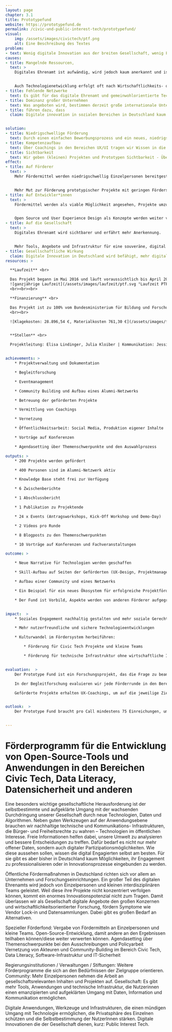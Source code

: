 ```yaml
---
layout: page
chapter: 3.1
title: Prototypefund
website: https://prototypefund.de
permalink: /civic-und-public-interest-tech/prototypefund/
visual:
    img: /assets/images/civictech/ptf.png
    alt: Eine Beschreibung des Textes
problem:
- text: Wenig digitale Innovation aus der breiten Gesellschaft, wenig Funding für Technologien mit Gemeinwohlansatz.
causes:
- title: Mangelnde Ressourcen,
  text: >
    Digitales Ehrenamt ist aufwändig, wird jedoch kaum anerkannt und ist auf gängingem Wege nicht finanzierbar.


    Auch Technologienetwicklung erfolgt oft nach Wirtschaftlichkeits- oder Datenverwerbarkeitsgesichtspunkten.
- title: Fehlende Netzwerke
  text: Es gibt für das digitale Ehrenamt und gemeinwohlorientierte Technologieentwicklung kaum Netzwerke, die sich für eine Verbesserung der Situation einsetzen können.
- title: Dominanz großer Unternehmen
  text: Was angeboten wird, bestimmen derzeit große internationale Unternehmen oder Kapitalgeber. Das Wissen darüber, was benötigt wird und skaliert, liegt bei der Gesellschaft, wird aber nicht abgerufen.
- title: führen dazu, dass
  claim: Digitale innovation in sozialen Bereichen in Deutschland kaum stattfindet und viele Technologien/Werkzeuge in den “Überwachungskapitalismus” eingebunden sind und somit keine nachhaltigen und sicheren alternativen Infrastrukturen bestehen.


solution:
- title: Niedrigschwellige Förderung
  text: Durch einen einfachen Bewerbungsprozess und ein neues, niedrigschwelliges Förderverfahren zeigen wir, dass die Förderung von digitalen Innovationen aus der Gesellschaft möglich ist.
- title: Kompetenzaufbau
  text: Über Coachings in den Bereichen UX/UI tragen wir Wissen in die Open-Source-Community, die auch bei der Umsetzung weiterer Projekte helfen kann.
- title: Sichtbarkeit
  text: Wir geben (kleinen) Projekten und Prototypen Sichtbarkeit - Über unsere Webseite, Medien, Konferenzen und andere Veranstaltungen sowie aktive Vernetzungsarbeit.
effect:
- title: Auf Förderer
  text: >
    Mehr Fördermittel werden niedrigschwellig Einzelpersonen bereitgestellt.


    Mehr Mut zur Förderung prototypischer Projekte mit geringen Fördersummen.
- title: Auf Entwickler*innen
  text: >
    Fördermittel werden als viable Möglichkeit angesehen, Projekte umzusetzen.


    Open Source und User Experience Design als Konzepte werden weiter verbreitet.
- title: Auf die Gesellschaft
  text: >
    Digitales Ehrenamt wird sichtbarer und erfährt mehr Anerkennung.


    Mehr Tools, Angebote und Infrastruktur für eine souveräne, digital handlungsfähige, informierte Gesellschaft
- title: Gesellschaftliche Wirkung
  claim: Digitale Innovation in Deutschland wird befähigt, mehr digitale Tools und sichere Infrastruktur werden für die Gesellschaft geschaffen.
resources: >

  **Laufzeit** <br>

  Das Projekt begann im Mai 2016 ​und läuft voraussichtlich bis ​April 2021. Es handelt sich damit für 2018 um eine ganzjährige Laufzeit.<br><br>
  ![ganzjährige Laufzeit](/assets/images/laufzeit/ptf.svg "Laufzeit PTF")
  <br><br><br>

  **Finanzierung** <br>

  Das Projekt ist zu 100% vom Bundesministerium für Bildung und Forschung finanziert. Das Budget beträgt 2.342.285€.
  <br><br>

  ![Klagekosten: 28.896,54 €, Materialkosten 761,30 €](/assets/images/finanzierung/ptf.svg "Laufzeit FDS")<br><br>


  **Stellen** <br>

  Projektleitung: ​Elisa Lindinger, Julia Kloiber | Kommunikation: Jessica Binsch, Katharina Meyer Projekt-Management: Adriana Groh, Fiona Krakenbürger, Michael Peters | Controlling: Nadine Evers | technische Administration: Gregor Gilka


achievements: >
    * Projektverwaltung und Dokumentation

    * Begleitforschung

    * Eventmanagement

    * Community Building und Aufbau eines Alumni-Netzwerks

    * Betreuung der geförderten Projekte

    * Vermittlung von Coachings

    * Vernetzung

    * Öffentlichkeitsarbeit: Social Media, Produktion eigener Inhalte

    * Vorträge auf Konferenzen

    * Agendasetting über Themenschwerpunkte und den Auswahlprozess

outputs: >
    * 200 Projekte werden gefördert

    * 400 Personen sind im Alumni-Netzwerk aktiv

    * Knowledge Base steht frei zur Verfügung

    * 6 Zwischenberichte

    * 1 Abschlussbericht

    * 1 Publikation zu Projektende

    * 24 x Events (Antragsworkshops, Kick-Off Workshop und Demo-Day)

    * 2 Videos pro Runde

    * 8 Blogposts zu den Themenschwerpunkten

    * 10 Vorträge auf Konferenzen und Fachveranstaltungen

outcome: >

    * Neue Narrative für Technologien werden geschaffen

    * Skill-Aufbau auf Seiten der Geförderten (UX-Design, Projektmanagement etc.)

    * Aufbau einer Community und eines Netzwerks

    * Ein Beispiel für ein neues Ökosystem für erfolgreiche Projektförderung wird geschaffen

    * Der Fund ist Vorbild, Aspekte werden von anderen Förderer aufgegriffen


impact:  >
    * Soziales Engagement nachhaltig gestalten und mehr soziale Gerechtigkeit und Chancengleichheit bewirken

    * Mehr nutzerfreundliche und sichere Technologieentwicklungen

    * Kulturwandel im Fördersystem herbeiführen:

        * Förderung für Civic Tech Projekte und kleine Teams

        * Förderung für technische Infrastruktur ohne wirtschaftliche Interessen


evaluation:  >
    Der Prototype Fund ist ein Forschungsprojekt, das die Frage zu beantworten sucht, wie neue Zielgruppen für öffentliche Fördergelder erschlossen werden können, und wie die öffentlichen Fördermaßnahmen so angepasst werden können, dass sie für neue Zielgruppen auch viabel sind. Im Zuge der aktuellen Diskussion über Innovationsförderung sind Einzelpersonen und kleine Teams die Zielgruppe des Prototype Funds, für die es bisher keine niedrigschwellige öffentliche Förderung gibt. Der Prototype Fund richtet sich gezielt an Softwareentwickler\*innen und kleine, interdisziplinäre Teams, die gesellschaftliche Themen vorantreiben.

    In der Begleitforschung evaluieren wir jede Förderrunde in den Bereichen Outreach, Bewerbungs- und Bewertungsprozess sowie die Umsetzungsphase, und passen von Runde zu Runde die Modalitäten weiter an. Besonders hervorzuheben ist hier die Anhebung der Förderquote von 60% auf 95%, wodurch sich der notwendige Eigenanteil für die Projekte deutlich verringert hat.

    Geförderte Projekte erhalten UX-Coachings, um auf die jeweilige Zielgruppe angepasst und besser nutzbar zu werden. Die Coachings wurden von den geförderten Projekten durchweg positiv evaluiert. Zusätzlich dazu wollen wir nun auch Coachings in den Bereichen Kommunikation und Außendarstellung sowie Finanzen anbieten.


outlook:  >
    Der Prototype Fund braucht pro Call mindestens 75 Einreichungen, um fortgeführt zu werden. Mit Blick auf die bisherigen Einreichungszahlen ist das nicht zu befürchten. Aufgrund des großen Rückhalls in den ersten beiden Runden wurde das Projekt im Sommer 2017 um zwei Jahre und vier weitere Runden verlängert. Deshalb legen wir ein Augenmerk darauf, mit jedem Call neue Zielgruppen anzusprechen und das Feld der Einreichenden zu diversifizieren.


---
```



# Förderprogramm für die Entwicklung von Open-Source-Tools und Anwendungen in den Bereichen Civic Tech, Data Literacy, Datensicherheit und anderen

Eine besonders wichtige gesellschaftliche Herausforderung ist der selbstbestimmte und aufgeklärte Umgang mit der wachsenden Durchdringung unserer Gesellschaft durch neue Technologien, Daten und Algorithmen. Neben guten Werkzeugen auf der Anwendungsebene brauchen wir nachhaltige technische und Kommunikations- Infrastrukturen, die Bürger- und Freiheitsrechte zu wahren – Technologien im öffentlichen Interesse. Freie Informationen helfen dabei, unsere Umwelt zu analysieren und bessere Entscheidungen zu treffen. Dafür bedarf es nicht nur mehr offener Daten, sondern auch digitaler Partizipationsmöglichkeiten. Wie diese aussehen sollen, wissen die digital Engagierten selbst am besten. Für sie gibt es aber bisher in Deutschland kaum Möglichkeiten, ihr Engagement zu professionalisieren oder in Innovationsprozesse eingebunden zu werden.

Öffentliche Fördermaßnahmen in Deutschland richten sich vor allem an Unternehmen und Forschungseinrichtungen. Ein großer Teil des digitalen Ehrenamts wird jedoch von Einzelpersonen und kleinen interdisziplinären Teams geleistet. Weil diese ihre Projekte nicht konzentriert verfolgen können, kommt ein enormes Innovationspotenzial nicht zum Tragen. Damit überlassen wir als Gesellschaft digitale Angebote den großen Konzernen und wirtschaftlichkeitsorientierter Forschung, fördern Symptome wie Vendor Lock-in und Datensammlungen. Dabei gibt es großen  Bedarf an Alternativen.

Spezieller Förderfond: Vergabe von Fördermitteln an Einzelpersonen und kleine Teams.
Open-Source-Entwicklung, damit andere an den Ergebnissen teilhaben können/diese weiter verwerten können.
Agendasetting über Themenschwerpunkte bei den Ausschreibungen und Policyarbeit
Vernetzung von Akteuren  und Community-Building im Bereich Civic Tech, Data Literacy, Software-Infrastruktur  und IT-Sicherheit

Regierungsinstitutionen / Verwaltungen / Stiftungen:
Weitere Förderprogramme die sich an den Bedürfnissen der Zielgruppe orientieren.
Community:
Mehr Einzelpersonen nehmen die Arbeit an gesellschaftsrelevanten Inhalten und Projekten auf.
Gesellschaft:
Es gibt mehr Tools, Anwendungen und technische Infrastruktur, die Nutzerinnen einen emanzipierten und aufgeklärten Umgang mit Daten, Information und Kommunikation  ermöglichen.

Digitale Anwendungen, Werkzeuge und Infrastrukturen, die  einen mündigen Umgang mit Technologie ermöglichen, die Privatsphäre des Einzelnen schützen und die Selbstbestimmung der NutzerInnen stärken. Digitale Innovationen die der Gesellschaft dienen, kurz: Public Interest Tech.
